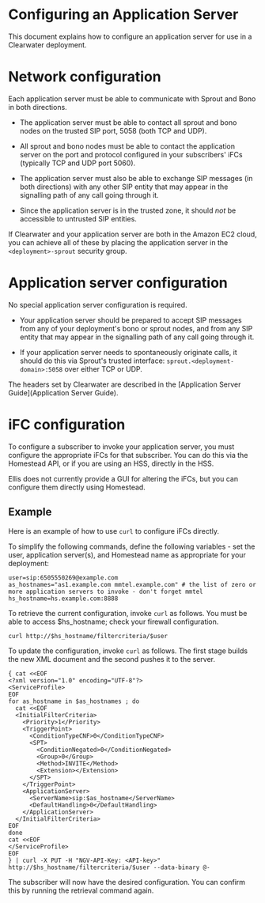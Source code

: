 Configuring an Application Server
=================================

This document explains how to configure an application server for use
in a Clearwater deployment.

Network configuration
=====================

Each application server must be able to communicate with Sprout and
Bono in both directions.

 * The application server must be able to contact all sprout and bono
   nodes on the trusted SIP port, 5058 (both TCP and UDP).

 * All sprout and bono nodes must be able to contact the application
   server on the port and protocol configured in your subscribers'
   iFCs (typically TCP and UDP port 5060).

 * The application server must also be able to exchange SIP messages
   (in both directions) with any other SIP entity that may appear in
   the signalling path of any call going through it.

 * Since the application server is in the trusted zone, it should
   *not* be accessible to untrusted SIP entities.

If Clearwater and your application server are both in the Amazon EC2
cloud, you can achieve all of these by placing the application server
in the `<deployment>-sprout` security group.

Application server configuration
================================

No special application server configuration is required.

 * Your application server should be prepared to accept SIP messages
   from any of your deployment's bono or sprout nodes, and from any
   SIP entity that may appear in the signalling path of any call going
   through it.

 * If your application server needs to spontaneously originate calls,
   it should do this via Sprout's trusted interface:
   `sprout.<deployment-domain>:5058` over either TCP or UDP.

The headers set by Clearwater are described in the [Application Server
Guide](Application Server Guide).

iFC configuration
=================

To configure a subscriber to invoke your application server, you must
configure the appropriate iFCs for that subscriber. You can do this
via the Homestead API, or if you are using an HSS, directly in the
HSS.

Ellis does not currently provide a GUI for altering the iFCs, but you
can configure them directly using Homestead.

Example
-------

Here is an example of how to use `curl` to configure iFCs directly.

To simplify the following commands, define the following variables -
set the user, application server(s), and Homestead name as appropriate
for your deployment:

    user=sip:6505550269@example.com
    as_hostnames="as1.example.com mmtel.example.com" # the list of zero or more application servers to invoke - don't forget mmtel
    hs_hostname=hs.example.com:8888

To retrieve the current configuration, invoke `curl` as follows. You must be able to access $hs_hostname; check your firewall configuration.

    curl http://$hs_hostname/filtercriteria/$user

To update the configuration, invoke `curl` as follows.  The first stage builds the new XML document and the second pushes it to the server.

    { cat <<EOF
    <?xml version="1.0" encoding="UTF-8"?>
    <ServiceProfile>
    EOF
    for as_hostname in $as_hostnames ; do
      cat <<EOF
      <InitialFilterCriteria>
        <Priority>1</Priority>
        <TriggerPoint>
          <ConditionTypeCNF>0</ConditionTypeCNF>
          <SPT>
            <ConditionNegated>0</ConditionNegated>
            <Group>0</Group>
            <Method>INVITE</Method>
            <Extension></Extension>
          </SPT>
        </TriggerPoint>
        <ApplicationServer>
          <ServerName>sip:$as_hostname</ServerName>
          <DefaultHandling>0</DefaultHandling>
        </ApplicationServer>
      </InitialFilterCriteria>
    EOF
    done
    cat <<EOF
    </ServiceProfile>
    EOF
    } | curl -X PUT -H "NGV-API-Key: <API-key>" http://$hs_hostname/filtercriteria/$user --data-binary @-

The subscriber will now have the desired configuration. You can confirm this by running the retrieval command again.
